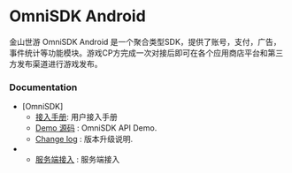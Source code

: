 OmniSDK Android
====

金山世游 OmniSDK Android 是一个聚合类型SDK，提供了账号，支付，广告，事件统计等功能模块。游戏CP方完成一次对接后即可在各个应用商店平台和第三方发布渠道进行游戏发布。

### Documentation
- [OmniSDK]
    - [接入手册](docs/omni-sdk/android_integration.md): 用户接入手册
    - [Demo 源码](https://github.com/kingsoftgames/omnisdk-android-demo) : OmniSDK API Demo.
    - [Change log](docs/omni-sdk/CHANGELOG.md) : 版本升级说明.
- - [服务端接入](docs/server_integration.md) : 服务端接入